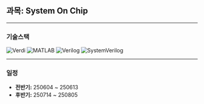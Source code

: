 ## 과목: System On Chip

---

### 기술스택

<p>
  <img src="https://img.shields.io/badge/VCS_Verdi-003366?style=for-the-badge&logoColor=white" alt="Verdi" />
  <img src="https://img.shields.io/badge/MATLAB-0076A8?style=for-the-badge&logoColor=white" alt="MATLAB" />
  <img src="https://img.shields.io/badge/Verilog-000000?style=for-the-badge&logoColor=white" alt="Verilog" />
  <img src="https://img.shields.io/badge/SystemVerilog-007ACC?style=for-the-badge&logoColor=white" alt="SystemVerilog" />
</p>

---

### 일정

- **전반기:** 250604 ~ 250613  
- **후반기:** 250714 ~ 250805
